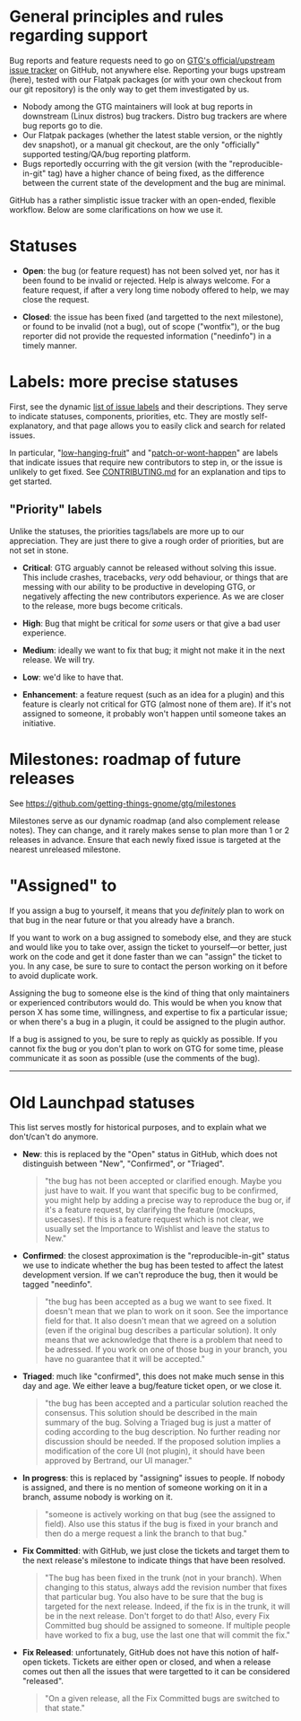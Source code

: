 # General principles and rules regarding support

Bug reports and feature requests need to go on [GTG's official/upstream issue tracker](https://github.com/getting-things-gnome/gtg/issues) on GitHub, not anywhere else. Reporting your bugs upstream (here), tested with our Flatpak packages (or with your own checkout from our git repository) is the only way to get them investigated by us.
* Nobody among the GTG maintainers will look at bug reports in downstream (Linux distros) bug trackers. Distro bug trackers are where bug reports go to die.
* Our Flatpak packages (whether the latest stable version, or the nightly dev snapshot), or a manual git checkout, are the only "officially" supported testing/QA/bug reporting platform.
* Bugs reportedly occurring with the git version (with the "reproducible-in-git" tag) have a higher chance of being fixed, as the difference between the current state of the development and the bug are minimal.

GitHub has a rather simplistic issue tracker with an open-ended, flexible workflow.
Below are some clarifications on how we use it.

# Statuses

* **Open**: the bug (or feature request) has not been solved yet, nor has it been found to be invalid or rejected. Help is always welcome. For a feature request, if after a very long time nobody offered to help, we may close the request.

* **Closed**: the issue has been fixed (and targetted to the next milestone), or found to be invalid (not a bug), out of scope ("wontfix"), or the bug reporter did not provide the requested information ("needinfo") in a timely manner.

# Labels: more precise statuses

First, see the dynamic [list of issue labels](https://github.com/getting-things-gnome/gtg/labels) and their descriptions. They serve to indicate statuses, components, priorities, etc. They are mostly self-explanatory, and that page allows you to easily click and search for related issues.

In particular, "[low-hanging-fruit](https://github.com/getting-things-gnome/gtg/labels/low-hanging-fruit)" and "[patch-or-wont-happen](https://github.com/getting-things-gnome/gtg/labels/patch-or-wont-happen)" are labels that indicate issues that require new contributors to step in, or the issue is unlikely to get fixed. See [CONTRIBUTING.md](https://github.com/getting-things-gnome/gtg/blob/master/CONTRIBUTING.md) for an explanation and tips to get started.

## "Priority" labels

Unlike the statuses, the priorities tags/labels are more up to our appreciation. They are just there to give a rough order of priorities, but are not set in stone.

* **Critical**: GTG arguably cannot be released without solving this issue. This include crashes, tracebacks, *very* odd behaviour, or things that are messing with our ability to be productive in developing GTG, or negatively affecting the new contributors experience. As we are closer to the release, more bugs become criticals.

* **High**: Bug that might be critical for *some* users or that give a bad user experience.

* **Medium**: ideally we want to fix that bug; it might not make it in the next release. We will try.

* **Low**: we'd like to have that.

* **Enhancement**: a feature request (such as an idea for a plugin) and this feature is clearly not critical for GTG (almost none of them are). If it's not assigned to someone, it probably won't happen until someone takes an initiative.

# Milestones: roadmap of future releases

See https://github.com/getting-things-gnome/gtg/milestones

Milestones serve as our dynamic roadmap (and also complement release notes). They can change, and it rarely makes sense to plan more than 1 or 2 releases in advance. Ensure that each newly fixed issue is targeted at the nearest unreleased milestone.

# "Assigned" to

If you assign a bug to yourself, it means that you *definitely* plan to work on that bug in the near future or that you already have a branch.

If you want to work on a bug assigned to somebody else, and they are stuck and would like you to take over, assign the ticket to yourself—or better, just work on the code and get it done faster than we can "assign" the ticket to you. In any case, be sure to sure to contact the person working on it before to avoid duplicate work.

Assigning the bug to someone else is the kind of thing that only maintainers or experienced contributors would do. This would be when you know that person X has some time, willingness, and expertise to fix a particular issue; or when there's a bug in a plugin, it could be assigned to the plugin author.

If a bug is assigned to you, be sure to reply as quickly as possible. If you cannot fix the bug or you don't plan to work on GTG for some time, please communicate it as soon as possible (use the comments of the bug).


------------------------
# Old Launchpad statuses

This list serves mostly for historical purposes, and to explain what we don't/can't do anymore.

* **New**: this is replaced by the "Open" status in GitHub, which does not distinguish between "New", "Confirmed", or "Triaged".
  
  > "the bug has not been accepted or clarified enough. Maybe you just have to wait. If you want that specific bug to be confirmed, you might help by adding a precise way to reproduce the bug or, if it's a feature request, by clarifying the feature (mockups, usecases). If this is a feature request which is not clear, we usually set the Importance to Wishlist and leave the status to New."

* **Confirmed**: the closest approximation is the "reproducible-in-git" status we use to indicate whether the bug has been tested to affect the latest development version. If we can't reproduce the bug, then it would be tagged "needinfo".
  
  > "the bug has been accepted as a bug we want to see fixed. It doesn't mean that we plan to work on it soon. See the importance field for that. It also doesn't mean that we agreed on a solution (even if the original bug describes a particular solution). It only means that we acknowledge that there is a problem that need to be adressed. If you work on one of those bug in your branch, you have no guarantee that it will be accepted."

* **Triaged**: much like "confirmed", this does not make much sense in this day and age. We either leave a bug/feature ticket open, or we close it.
  
  > "the bug has been accepted and a particular solution reached the consensus. This solution should be described in the main summary of the bug. Solving a Triaged bug is just a matter of coding according to the bug description. No further reading nor discussion should be needed. If the proposed solution implies a modification of the core UI (not plugin), it should have been approved by Bertrand, our UI manager."

* **In progress**: this is replaced by "assigning" issues to people. If nobody is assigned, and there is no mention of someone working on it in a branch, assume nobody is working on it.
  
  > "someone is actively working on that bug (see the assigned to field). Also use this status if the bug is fixed in your branch and then do a merge request a link the branch to that bug."

* **Fix Committed**: with GitHub, we just close the tickets and target them to the next release's milestone to indicate things that have been resolved.
  
  > "The bug has been fixed in the trunk (not in your branch). When changing to this status, always add the revision number that fixes that particular bug. You also have to be sure that the bug is targeted for the next release. Indeed, if the fix is in the trunk, it will be in the next release. Don't forget to do that! Also, every Fix Committed bug should be assigned to someone. If multiple people have worked to fix a bug, use the last one that will commit the fix."

* **Fix Released**: unfortunately, GitHub does not have this notion of half-open tickets. Tickets are either open or closed, and when a release comes out then all the issues that were targetted to it can be considered "released".
  
  > "On a given release, all the Fix Committed bugs are switched to that state."

